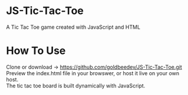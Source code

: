 # JS-Tic-Tac-Toe
A Tic Tac Toe game created with JavaScript and HTML

# How To Use
Clone or download -> https://github.com/goldbeedev/JS-Tic-Tac-Toe.git
Preview the index.html file in your browswer, or host it live on your own host.  
The tic tac toe board is built dynamically with JavaScript.
